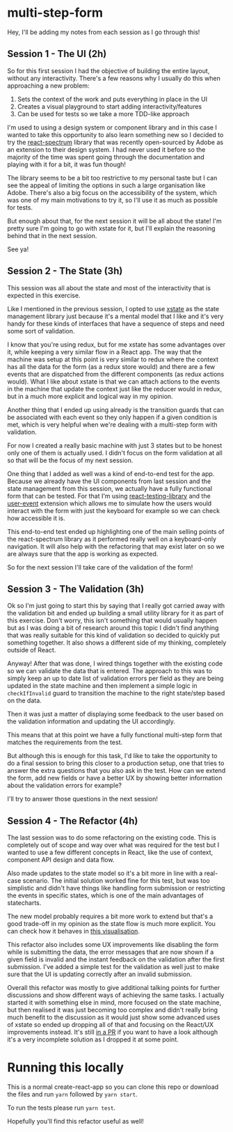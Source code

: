 # multi-step-form

Hey, I'll be adding my notes from each session as I go through this!

## Session 1 - The UI (2h)

So for this first session I had the objective of building the entire layout, without any interactivity. There's a few reasons why I usually do this when approaching a new problem:

1. Sets the context of the work and puts everything in place in the UI
2. Creates a visual playground to start adding interactivity/features
3. Can be used for tests so we take a more TDD-like approach

I'm used to using a design system or component library and in this case I wanted to take this opportunity to also learn something new so I decided to try the [react-spectrum](https://react-spectrum.adobe.com/) library that was recently open-sourced by Adobe as an extension to their design system. I had never used it before so the majority of the time was spent going through the documentation and playing with it for a bit, it was fun though!

The library seems to be a bit too restrictive to my personal taste but I can see the appeal of limiting the options in such a large organisation like Adobe. There's also a big focus on the accessibility of the system, which was one of my main motivations to try it, so I'll use it as much as possible for tests.

But enough about that, for the next session it will be all about the state! I'm pretty sure I'm going to go with xstate for it, but I'll explain the reasoning behind that in the next session.

See ya!

## Session 2 - The State (3h)

This session was all about the state and most of the interactivity that is expected in this exercise.

Like I mentioned in the previous session, I opted to use [xstate](https://xstate.js.org/) as the state management library just because it's a mental model that I like and it's very handy for these kinds of interfaces that have a sequence of steps and need some sort of validation.

I know that you're using redux, but for me xstate has some advantages over it, while keeping a very similar flow in a React app. The way that the machine was setup at this point is very similar to redux where the context has all the data for the form (as a redux store would) and there are a few events that are dispatched from the different components (as redux actions would). What I like about xstate is that we can attach actions to the events in the machine that update the context just like the reducer would in redux, but in a much more explicit and logical way in my opinion.

Another thing that I ended up using already is the transition guards that can be associated with each event so they only happen if a given condition is met, which is very helpful when we're dealing with a multi-step form with validation.

For now I created a really basic machine with just 3 states but to be honest only one of them is actually used. I didn't focus on the form validation at all so that will be the focus of my next session.

One thing that I added as well was a kind of end-to-end test for the app. Because we already have the UI components from last session and the state management from this session, we actually have a fully functional form that can be tested. For that I'm using [react-testing-library](https://github.com/testing-library/react-testing-library) and the [user-event](https://github.com/testing-library/user-event) extension which allows me to simulate how the users would interact with the form with just the keyboard for example so we can check how accessible it is.

This end-to-end test ended up highlighting one of the main selling points of the react-spectrum library as it performed really well on a keyboard-only navigation. It will also help with the refactoring that may exist later on so we are always sure that the app is working as expected.

So for the next session I'll take care of the validation of the form!

## Session 3 - The Validation (3h)

Ok so I'm just going to start this by saying that I really got carried away with the validation bit and ended up building a small utility library for it as part of this exercise. Don't worry, this isn't something that would usually happen but as I was doing a bit of research around this topic I didn't find anything that was really suitable for this kind of validation so decided to quickly put something together. It also shows a different side of my thinking, completely outside of React.

Anyway! After that was done, I wired things together with the existing code so we can validate the data that is entered. The approach to this was to simply keep an up to date list of validation errors per field as they are being updated in the state machine and then implement a simple logic in `checkIfInvalid` guard to transition the machine to the right state/step based on the data.

Then it was just a matter of displaying some feedback to the user based on the validation information and updating the UI accordingly.

This means that at this point we have a fully functional multi-step form that matches the requirements from the test.

But although this is enough for this task, I'd like to take the opportunity to do a final session to bring this closer to a production setup, one that tries to answer the extra questions that you also ask in the test. How can we extend the form, add new fields or have a better UX by showing better information about the validation errors for example?

I'll try to answer those questions in the next session!

## Session 4 - The Refactor (4h)

The last session was to do some refactoring on the existing code. This is completely out of scope and way over what was required for the test but I wanted to use a few different concepts in React, like the use of context, component API design and data flow.

Also made updates to the state model so it's a bit more in line with a real-case scenario. The initial solution worked fine for this test, but was too simplistic and didn't have things like handling form submission or restricting the events in specific states, which is one of the main advantages of statecharts.

The new model probably requires a bit more work to extend but that's a good trade-off in my opinion as the state flow is much more explicit. You can check how it behaves in [this visualisation](https://xstate.js.org/viz/?gist=5570869f6d360fcd91e67fb5321e127c).

This refactor also includes some UX improvements like disabling the form while is submitting the data, the error messages that are now shown if a given field is invalid and the instant feedback on the validation after the first submission. I've added a simple test for the validation as well just to make sure that the UI is updating correctly after an invalid submission.

Overall this refactor was mostly to give additional talking points for further discussions and show different ways of achieving the same tasks. I actually started it with something else in mind, more focused on the state machine, but then realised it was just becoming too complex and didn't really bring much benefit to the discussion as it would just show some advanced uses of xstate so ended up dropping all of that and focusing on the React/UX improvements instead. It's still [in a PR](https://github.com/braposo/multi-step-form/pull/2) if you want to have a look although it's a very incomplete solution as I dropped it at some point.

# Running this locally

This is a normal create-react-app so you can clone this repo or download the files and run `yarn` followed by `yarn start`.

To run the tests please run `yarn test`.

Hopefully you'll find this refactor useful as well!
